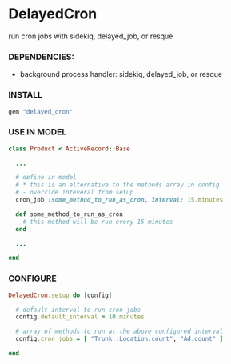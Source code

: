 # DelayedCron
run cron jobs with sidekiq, delayed_job, or resque

### DEPENDENCIES:
- background process handler: sidekiq, delayed_job, or resque

### INSTALL 

```ruby
gem "delayed_cron"
```

### USE IN MODEL
```ruby
class Product < ActiveRecord::Base

  ...

  # define in model
  # * this is an alternative to the methods array in config
  # - override inteveral from setup
  cron_job :some_method_to_run_as_cron, interval: 15.minutes

  def some_method_to_run_as_cron
    # this method will be run every 15 minutes
  end

  ...

end
```

### CONFIGURE
```ruby
DelayedCron.setup do |config|

  # default interval to run cron jobs
  config.default_interval = 10.minutes

  # array of methods to run at the above configured interval
  config.cron_jobs = [ "Trunk::Location.count", "Ad.count" ]

end
```

